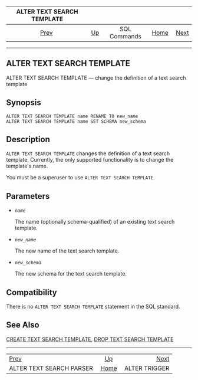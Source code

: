 <!--?xml version="1.0" encoding="UTF-8" standalone="no"?-->

|                 ALTER TEXT SEARCH TEMPLATE                 |                                        |              |                                                       |                                                |
| :--------------------------------------------------------: | :------------------------------------- | :----------: | ----------------------------------------------------: | ---------------------------------------------: |
| [Prev](sql-altertsparser.html "ALTER TEXT SEARCH PARSER")  | [Up](sql-commands.html "SQL Commands") | SQL Commands | [Home](index.html "PostgreSQL 17devel Documentation") |  [Next](sql-altertrigger.html "ALTER TRIGGER") |

***

## ALTER TEXT SEARCH TEMPLATE

ALTER TEXT SEARCH TEMPLATE — change the definition of a text search template

## Synopsis

    ALTER TEXT SEARCH TEMPLATE name RENAME TO new_name
    ALTER TEXT SEARCH TEMPLATE name SET SCHEMA new_schema

## Description

`ALTER TEXT SEARCH TEMPLATE` changes the definition of a text search template. Currently, the only supported functionality is to change the template's name.

You must be a superuser to use `ALTER TEXT SEARCH TEMPLATE`.

## Parameters

* *`name`*

    The name (optionally schema-qualified) of an existing text search template.

* *`new_name`*

    The new name of the text search template.

* *`new_schema`*

    The new schema for the text search template.

## Compatibility

There is no `ALTER TEXT SEARCH TEMPLATE` statement in the SQL standard.

## See Also

[CREATE TEXT SEARCH TEMPLATE](sql-createtstemplate.html "CREATE TEXT SEARCH TEMPLATE"), [DROP TEXT SEARCH TEMPLATE](sql-droptstemplate.html "DROP TEXT SEARCH TEMPLATE")

***

|                                                            |                                                       |                                                |
| :--------------------------------------------------------- | :---------------------------------------------------: | ---------------------------------------------: |
| [Prev](sql-altertsparser.html "ALTER TEXT SEARCH PARSER")  |         [Up](sql-commands.html "SQL Commands")        |  [Next](sql-altertrigger.html "ALTER TRIGGER") |
| ALTER TEXT SEARCH PARSER                                   | [Home](index.html "PostgreSQL 17devel Documentation") |                                  ALTER TRIGGER |
